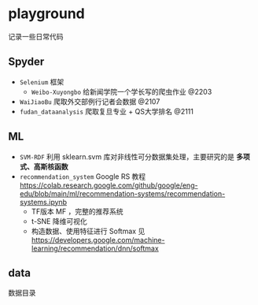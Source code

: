 # playground

记录一些日常代码

## Spyder

- `Selenium` 框架
    - `Weibo-Xuyongbo` 给新闻学院一个学长写的爬虫作业 @2203
- `WaiJiaoBu` 爬取外交部例行记者会数据 @2107
- `fudan_dataanalysis` 爬取复旦专业 + QS大学排名 @2111

## ML

- `SVM-RDF` 利用 sklearn.svm 库对非线性可分数据集处理，主要研究的是 **多项式、高斯核函数**
- `recommendation_system` Google RS 教程 <https://colab.research.google.com/github/google/eng-edu/blob/main/ml/recommendation-systems/recommendation-systems.ipynb>
    - TF版本 MF ，完整的推荐系统
    - t-SNE 降维可视化
    - 构造数据、使用特征进行 Softmax 见 <https://developers.google.com/machine-learning/recommendation/dnn/softmax>

## data

数据目录

